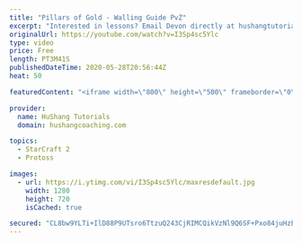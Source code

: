 ```yaml
---
title: "Pillars of Gold - Walling Guide PvZ"
excerpt: "Interested in lessons? Email Devon directly at hushangtutorials@outlook.com ------------------------------------------------------------------------------------------------------- Want to support HuShang Tutorials directly? Patreon is a website where you can contribute a monthly donation that will help"
originalUrl: https://youtube.com/watch?v=I3Sp4sc5Ylc
type: video
price: Free
length: PT3M41S
publishedDateTime: 2020-05-28T20:56:44Z
heat: 50

featuredContent: "<iframe width=\"800\" height=\"500\" frameborder=\"0\" src=\"https://www.youtube.com/embed/I3Sp4sc5Ylc\" allow=\"accelerometer; autoplay; encrypted-media; gyroscope; picture-in-picture\" allowfullscreen></iframe>"

provider:
  name: HuShang Tutorials
  domain: hushangcoaching.com

topics:
  - StarCraft 2
  - Protoss

images:
  - url: https://i.ytimg.com/vi/I3Sp4sc5Ylc/maxresdefault.jpg
    width: 1280
    height: 720
    isCached: true

secured: "CL8bw9YLTi+IlD88P9UTsro6TtzuQ243CjRIMCQikVzNl9Q6SF+Pxo84juHzEtHuphOw6wXL2LMAzReaSn/GEI27Q4JVf6KPn+p+i5b3MFzlImflcUdjs0jsqvgOFNS6Xo6rgqU3cKB6ox+I1pbfEiZ2ETAfNnLRpa4I3fS4AP5jvefzGYInsBHN8EpOvLUa4VBU3Z0zWPhs8qvtfb1bR1LzdvdTh4idCpXetcRYHlgF6M6cFehzV09chvRyMw8dx3d42KA7CNVCQOzwMv8Viqr8P1NKazLjOGTn7kebAPotE6v62R3wALB6KCWgNMHVInQxHvSwMiLN8kch0AggGq6/vCQckhTJbvHUshbmRv5T/+Kvy0YHR6Jh4pq9XPlGuOtliB/ojxquB1N2WYcBHSG20w5EpI83uEoNbR+mJHc=;8qa7/NB7gO3Mnd3coBXQjg=="
---
```


